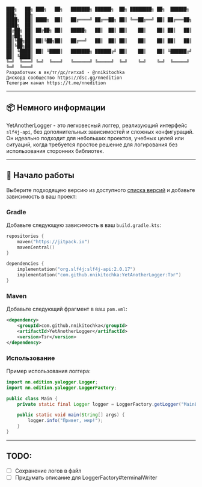     ███╗   ██╗ ███╗   ██╗   ███████╗ ██████╗  ██╗ ████████╗ ██╗  ██████╗  ███╗   ██╗
    ████╗  ██║ ████╗  ██║   ██╔════╝ ██╔══██╗ ██║ ╚══██╔══╝ ██║ ██╔═══██╗ ████╗  ██║
    ██╔██╗ ██║ ██╔██╗ ██║   █████╗   ██║  ██║ ██║    ██║    ██║ ██║   ██║ ██╔██╗ ██║
    ██║╚██╗██║ ██║╚██╗██║   ██╔══╝   ██║  ██║ ██║    ██║    ██║ ██║   ██║ ██║╚██╗██║
    ██║ ╚████║ ██║ ╚████║   ███████╗ ██████╔╝ ██║    ██║    ██║ ╚██████╔╝ ██║ ╚████║
    ╚═╝  ╚═══╝ ╚═╝  ╚═══╝   ╚══════╝ ╚═════╝  ╚═╝    ╚═╝    ╚═╝  ╚═════╝  ╚═╝  ╚═══╝
    Разработчик в вк/тг/дс/гитхаб - @nnikitochka
    Дискорд сообщество https://dsc.gg/nnedition
    Телеграм канал https://t.me/nnedition

---

## 📦 Немного информации

YetAnotherLogger - это легковесный логгер, реализующий интерфейс `slf4j-api`, без дополнительных зависимостей и сложных конфигураций.
Он идеально подходит для небольших проектов, учебных целей или ситуаций, когда требуется простое решение для логирования без использования сторонних библиотек.

---

## 🚀 Начало работы

Выберите подходящею версию из доступного [списка версий](https://github.com/nnikitochka/YetAnotherLogger/releases) и добавьте зависимость в ваш проект:

### Gradle
Добавьте следующую зависимость в ваш `build.gradle.kts`:
```kt
repositories {
    maven("https://jitpack.io")
    mavenCentral()
}

dependencies {
    implementation("org.slf4j:slf4j-api:2.0.17")
    implementation("com.github.nnikitochka:YetAnotherLogger:Тэг")
}
```


### Maven
Добавьте следующий фрагмент в ваш `pom.xml`:

```xml
<dependency>
    <groupId>com.github.nnikitochka</groupId>
    <artifactId>YetAnotherLogger</artifactId>
    <version>Тэг</version>
</dependency>
```

### Использование

Пример использования логгера:

```java
import nn.edition.yalogger.Logger;
import nn.edition.yalogger.LoggerFactory;

public class Main {
    private static final Logger logger = LoggerFactory.getLogger("MainLogger");

    public static void main(String[] args) {
        logger.info("Привет, мир!");
    }
}
```

---

## TODO:
- [ ] Сохранение логов в файл
- [ ] Придумать описание для LoggerFactory#terminalWriter